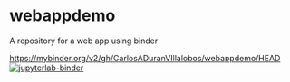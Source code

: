 # webappdemo
A repository for a web app using binder

https://mybinder.org/v2/gh/CarlosADuranVIllalobos/webappdemo/HEAD
 [![jupyterlab-binder](https://mybinder.org/badge_logo.svg)](https://mybinder.org/v2/gh/CarlosADuranVIllalobos/webappdemo/HEAD)
